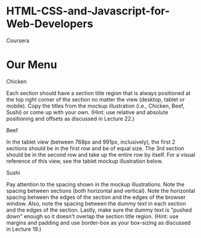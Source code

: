 # HTML-CSS-and-Javascript-for-Web-Developers
Coursera
<!DOCTYPE html>
<html>
<head>
    <meta charset="utf-8">
    <title>module2-solution</title>
    <link rel="stylesheet" href="style.css">
</head>
<body>
<h1 class='menu'>Our Menu</h1>
<!-- It's a first block-->
<section class="column-lg-4 colmn-md-6 colmn-sm-12">
    <div>
        <p class="first">Chicken</p> <!-- name -->
        <p class="text">
            Each section should have a section title region that is always positioned at the top right corner of the
            section no matter the view (desktop, tablet or mobile). Copy the titles from the mockup illustration
            (i.e., Chicken, Beef, Sushi) or come up with your own. (Hint: use relative and absolute positioning and
            offsets as discussed in Lecture 22.)
        </p>
    </div>
</section>
<!-- It's a second block-->
<section class="column-lg-4 colmn-md-6 colmn-sm-12">
    <div>
        <p class="second">Beef</p> <!-- name -->
        <p class="text">In the tablet view (between 768px and 991px, inclusively), the first 2 sections should be
            in the first row and be of equal size. The 3rd section should be in the second row and take up the
            entire row by itself. For a visual reference of this view, see the tablet mockup illustration below.</p>
    </div>
</section>
<!-- It's a third block-->
<section class="column-lg-4 colmn-md-12 colmn-sm-12">
    <div>
        <p class="third">Sushi</p> <!-- name -->
        <p class="text">Pay attention to the spacing shown in the mockup illustrations. Note the spacing between
            sections (both horizontal and vertical). Note the horizontal spacing between the edges of the section
            and the edges of the browser window. Also, note the spacing between the dummy text in each section and
            the edges of the section. Lastly, make sure the dummy text is "pushed down" enough so it doesn't overlap
            the section title region. (Hint: use margins and padding and use border-box as your box-sizing as
            discussed in Lecture 19.)</p>
    </div>
</body>
</html>
